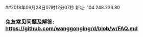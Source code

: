 ##2018年09月28日07时12分07秒 新址: 104.248.233.80
### 兔友常见问题及解答: https://github.com/wanggonging/d/blob/w/FAQ.md
